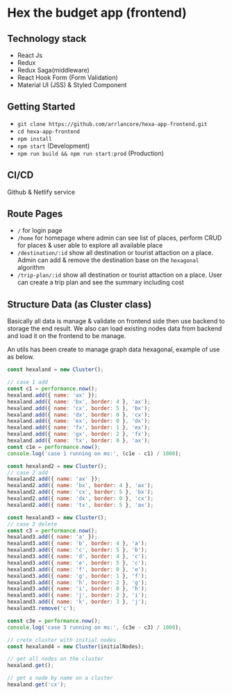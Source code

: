 # Hex the budget app (frontend)

## Technology stack

- React Js
- Redux
- Redux Saga(middleware)
- React Hook Form (Form Validation)
- Material UI (JSS) & Styled Component

## Getting Started

- `git clone https://github.com/arrlancore/hexa-app-frontend.git`
- `cd hexa-app-frontend`
- `npm install`
- `npm start` (Development)
- `npm run build && npm run start:prod` (Production)

## CI/CD

Github & Netlify service

## Route Pages

- `/` for login page
- `/home` for homepage where admin can see list of places, perform CRUD for places & user able to explore all available place
- `/destination/:id` show all destination or tourist attaction on a place. Admin can add & remove the destination base on the `hexagonal` algorithm
- `/trip-plan/:id` show all destination or tourist attaction on a place. User can create a trip plan and see the summary including cost

## Structure Data (as Cluster class)

Basically all data is manage & validate on frontend side then use backend to storage the end result. We also can load existing nodes data from backend and load it on the frontend to be manage.

An utils has been create to manage graph data hexagonal, example of use as below.

```js
const hexaland = new Cluster();

// case 1 add
const c1 = performance.now();
hexaland.add({ name: 'ax' });
hexaland.add({ name: 'bx', border: 4 }, 'ax');
hexaland.add({ name: 'cx', border: 5 }, 'bx');
hexaland.add({ name: 'dx', border: 0 }, 'cx');
hexaland.add({ name: 'ex', border: 0 }, 'dx');
hexaland.add({ name: 'fx', border: 1 }, 'ex');
hexaland.add({ name: 'gx', border: 2 }, 'fx');
hexaland.add({ name: 'tx', border: 0 }, 'ax');
const c1e = performance.now();
console.log('case 1 running on ms:', (c1e - c1) / 1000);

const hexaland2 = new Cluster();
// case 2 add
hexaland2.add({ name: 'ax' });
hexaland2.add({ name: 'bx', border: 4 }, 'ax');
hexaland2.add({ name: 'cx', border: 5 }, 'bx');
hexaland2.add({ name: 'dx', border: 0 }, 'cx');
hexaland2.add({ name: 'tx', border: 5 }, 'ax');

const hexaland3 = new Cluster();
// case 3 delete
const c3 = performance.now();
hexaland3.add({ name: 'a' });
hexaland3.add({ name: 'b', border: 4 }, 'a');
hexaland3.add({ name: 'c', border: 5 }, 'b');
hexaland3.add({ name: 'd', border: 4 }, 'c');
hexaland3.add({ name: 'e', border: 5 }, 'c');
hexaland3.add({ name: 'f', border: 0 }, 'e');
hexaland3.add({ name: 'g', border: 1 }, 'f');
hexaland3.add({ name: 'h', border: 2 }, 'g');
hexaland3.add({ name: 'i', border: 0 }, 'h');
hexaland3.add({ name: 'j', border: 2 }, 'i');
hexaland3.add({ name: 'k', border: 3 }, 'j');
hexaland3.remove('c');

const c3e = performance.now();
console.log('case 3 running on ms:', (c3e - c3) / 1000);

// crete cluster with initial nodes
const hexaland4 = new Cluster(initialNodes);

// get all nodes on the cluster
hexaland.get();

// get a node by name on a cluster
hexaland.get('cx');
```
